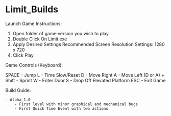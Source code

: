 # Limit_Builds


Launch Game Instructions:

1. Open folder of game version you wish to play
2. Double Click On Limit.exe
3. Apply Desired Settings
	Recommended Screen Resolution Settings:
		1280 x 720
4. Click Play

Game Controls (Keyboard):

SPACE - Jump
L - Time Slow/Reset
D - Move Right
A - Move Left
(D or A) + Shift - Sprint
W - Enter Door
S - Drop Off Elevated Platform
ESC - Exit Game

Build Guide:

	- Alpha_1.0
		- First level with minor graphical and mechanical bugs
		- First Quick Time Event with two actions